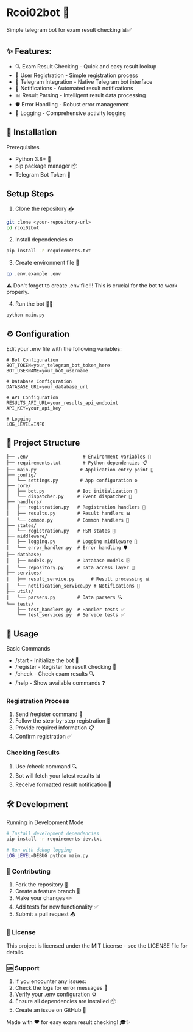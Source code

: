 # Rcoi02bot 🤖
Simple telegram bot for exam result checking 📊✅

## ✨ Features:

- 🔍 Exam Result Checking - Quick and easy result lookup
- 👤 User Registration - Simple registration process
- 📱 Telegram Integration - Native Telegram bot interface
- 🔔 Notifications - Automated result notifications
- 📊 Result Parsing - Intelligent result data processing
- 🛡️ Error Handling - Robust error management
- 📝 Logging - Comprehensive activity logging

## 🚀 Installation
Prerequisites
- Python 3.8+ 🐍
- pip package manager 📦
- Telegram Bot Token 🔑

## Setup Steps
1. Clone the repository 📥

```bash
git clone <your-repository-url>
cd rcoi02bot
```
2. Install dependencies ⚙️

```bash
pip install -r requirements.txt
```
3. Create environment file 🔧

```bash
cp .env.example .env
```
⚠️ Don't forget to create .env file!!! This is crucial for the bot to work properly.

4. Run the bot 🏃‍♂️
```bash
python main.py
```

## ⚙️ Configuration
Edit your .env file with the following variables:

```text
# Bot Configuration
BOT_TOKEN=your_telegram_bot_token_here
BOT_USERNAME=your_bot_username

# Database Configuration
DATABASE_URL=your_database_url

# API Configuration
RESULTS_API_URL=your_results_api_endpoint
API_KEY=your_api_key

# Logging
LOG_LEVEL=INFO
```
## 📁 Project Structure
```text
├── .env                    # Environment variables 🔐
├── requirements.txt        # Python dependencies 📋
├── main.py                # Application entry point 🚪
├── config/
│   └── settings.py        # App configuration ⚙️
├── core/
│   ├── bot.py            # Bot initialization 🤖
│   └── dispatcher.py     # Event dispatcher 📡
├── handlers/
│   ├── registration.py   # Registration handlers 👤
│   ├── results.py        # Result handlers 📊
│   └── common.py         # Common handlers 🔧
├── states/
│   └── registration.py   # FSM states 🔄
├── middleware/
│   ├── logging.py        # Logging middleware 📝
│   └── error_handler.py  # Error handling 🛡️
├── database/
│   ├── models.py         # Database models 🗄️
│   └── repository.py     # Data access layer 💾
├── services/
│   ├── result_service.py      # Result processing 📊
│   └── notification_service.py # Notifications 🔔
├── utils/
│   └── parsers.py        # Data parsers 🔍
└── tests/
    ├── test_handlers.py  # Handler tests ✅
    └── test_services.py  # Service tests ✅
```
## 🎯 Usage
Basic Commands
- /start - Initialize the bot 🚀
- /register - Register for result checking 📝
- /check - Check exam results 🔍
- /help - Show available commands ❓

### Registration Process
1. Send /register command 📝
2. Follow the step-by-step registration 👣
3. Provide required information 📋
4. Confirm registration ✅

### Checking Results
1. Use /check command 🔍
2. Bot will fetch your latest results 📊
3. Receive formatted result notification 📱

## 🛠️ Development
Running in Development Mode
```bash
# Install development dependencies
pip install -r requirements-dev.txt

# Run with debug logging
LOG_LEVEL=DEBUG python main.py
```

### 🤝 Contributing
1. Fork the repository 🍴
2. Create a feature branch 🌿
3. Make your changes ✏️
4. Add tests for new functionality ✅
5. Submit a pull request 📤

### 📄 License
This project is licensed under the MIT License - see the LICENSE file for details.

### 🆘 Support
1. If you encounter any issues:
2. Check the logs for error messages 📝
3. Verify your .env configuration ⚙️
4. Ensure all dependencies are installed 📦
5. Create an issue on GitHub 🐛

Made with ❤️ for easy exam result checking! 🎓✨
